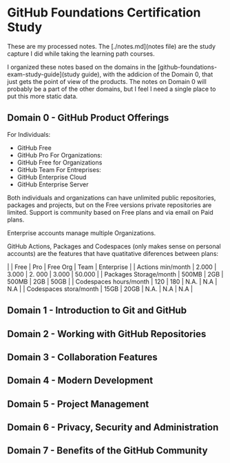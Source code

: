 # GitHub Foundations Certification Study

These are my processed notes. The [./notes.md](notes file) are the study capture I did while taking the learning path courses.

I organized these notes based on the domains in the [github-foundations-exam-study-guide](study guide), with the addicion of the Domain 0, that just gets the point of view of the products. The notes on Domain 0 will probably be a part of the other domains, but I feel I need a single place to put this more static data.

## Domain 0 - GitHub Product Offerings

For Individuals:
- GitHub Free
- GitHub Pro
For Organizations:
- GitHub Free for Organizations
- GitHub Team
For Entreprises:
- GitHub Enterprise Cloud
- GitHub Enterprise Server

Both individuals and organizations can have unlimited public repositories, packages and projects, but on the Free versions private repositories are limited. Support is community based on Free plans and via email on Paid plans.

Enterprise accounts manage multiple Organizations.

GitHub Actions, Packages and Codespaces (only makes sense on personal accounts) are the features that have quatitative diferences between plans:

|      			 | Free  | Pro 	  | Free Org    | Team 	       | Enterprise |
| Actions min/month	 | 2.000 | 3.000  | 2. 000      | 3.000	       | 50.000	    |
| Packages Storage/month | 500MB | 2GB	  | 500MB	| 2GB 	       | 50GB	    |
| Codespaces hours/month | 120	 | 180	  | N.A.	| N.A	       | N.A	    |
| Codespaces stora/month | 15GB	 | 20GB	  | N.A.	| N.A	       | N.A	    |


## Domain 1 - Introduction to Git and GitHub

## Domain 2 - Working with GitHub Repositories

## Domain 3 - Collaboration Features

## Domain 4 - Modern Development

## Domain 5 - Project Management

## Domain 6 - Privacy, Security and Administration

## Domain 7 - Benefits of the GitHub Community
